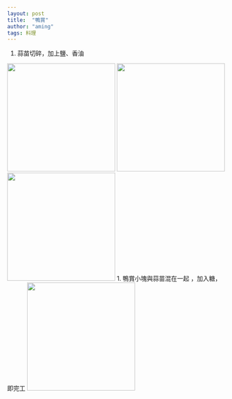 ```yaml
---
layout: post
title:  "鴨賞"
author: "aming"
tags: 料理 
---  
```

1. 蒜苗切碎，加上鹽、香油
<img src="https://i.imgur.com/5pobGvO.jpg" width="250" height="250">
<img src="https://i.imgur.com/NDHBHhu.jpg" width="250" height="250">
<img src="https://i.imgur.com/AuGldib.jpg" width="250" height="250">
1. 鴨賞小塊與蒜苗混在一起 ，加入糖，即完工
<img src="https://i.imgur.com/cqqnRVS.jpg" width="250" height="250">

